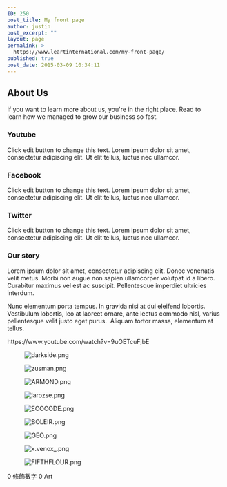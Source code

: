 ```yaml
---
ID: 250
post_title: My front page
author: justin
post_excerpt: ""
layout: page
permalink: >
  https://www.leartinternational.com/my-front-page/
published: true
post_date: 2015-03-09 10:34:11
---
```

<h2>About Us</h2>		
		<p>If you want to learn more about us, you're in the right place. Read to learn how we managed to grow our business so fast.</p>		
				<h3>
					Youtube
				</h3>
				<p>Click edit button to change this text. Lorem ipsum dolor sit amet, consectetur adipiscing elit. Ut elit tellus, luctus nec ullamcor.</p>
				<h3>
					Facebook
				</h3>
				<p>Click edit button to change this text. Lorem ipsum dolor sit amet, consectetur adipiscing elit. Ut elit tellus, luctus nec ullamcor.</p>
				<h3>
					Twitter
				</h3>
				<p>Click edit button to change this text. Lorem ipsum dolor sit amet, consectetur adipiscing elit. Ut elit tellus, luctus nec ullamcor.</p>
			<h3>Our story</h3>		
		<p>Lorem ipsum dolor sit amet, consectetur adipiscing elit. Donec venenatis velit metus. Morbi non augue non sapien ullamcorper volutpat id a libero. Curabitur maximus vel est ac suscipit. Pellentesque imperdiet ultricies interdum. </p><p>Nunc elementum porta tempus. In gravida nisi at dui eleifend lobortis. Vestibulum lobortis, leo at laoreet ornare, ante lectus commodo nisl, varius pellentesque velit justo eget purus.  Aliquam tortor massa, elementum at tellus. </p>https://www.youtube.com/watch?v=9uOETcuFjbE		
				<figure><img src="https://www.leartinternational.com/wordpress/wp-content/uploads/elementor/thumbs/darkside-ntmy6vxngglius1i84dv1zckqye7f0w3clec8bxn8o.png" alt="darkside.png" /></figure><figure><img src="https://www.leartinternational.com/wordpress/wp-content/uploads/elementor/thumbs/zusman-ntmy6wvhnamt6e052mshmh41cc9kmpztoq1tplw92g.png" alt="zusman.png" /></figure><figure><img src="https://www.leartinternational.com/wordpress/wp-content/uploads/elementor/thumbs/ARMOND-ntmy6xtbu4o3hzyrx5746yvhxq4xuf3k0upb6vuuw8.png" alt="ARMOND.png" /></figure><figure><img src="https://www.leartinternational.com/wordpress/wp-content/uploads/elementor/thumbs/larozse-ntmy6xtbu4o3hzyrx5746yvhxq4xuf3k0upb6vuuw8.png" alt="larozse.png" /></figure><figure><img src="https://www.leartinternational.com/wordpress/wp-content/uploads/elementor/thumbs/ECOCODE-ntmy6yr60ypdtlxernlqrgmyj40b247aczcso5tgq0.png" alt="ECOCODE.png" /></figure><figure><img src="https://www.leartinternational.com/wordpress/wp-content/uploads/elementor/thumbs/BOLEIR-ntmy6yr60ypdtlxernlqrgmyj40b247aczcso5tgq0.png" alt="BOLEIR.png" /></figure><figure><img src="https://www.leartinternational.com/wordpress/wp-content/uploads/elementor/thumbs/GEO-ntmy6zp07sqo57w1m60dbyef4hvo9tb0p40a5fs2js.png" alt="GEO.png" /></figure><figure><img src="https://www.leartinternational.com/wordpress/wp-content/uploads/elementor/thumbs/x.venox_-ntmy70muemrygtuogoezwg5vpvr1hier18nrmpqodk.png" alt="x.venox_.png" /></figure><figure><img src="https://www.leartinternational.com/wordpress/wp-content/uploads/elementor/thumbs/FIFTHFLOUR-ntmy70muemrygtuogoezwg5vpvr1hier18nrmpqodk.png" alt="FIFTHFLOUR.png" /></figure>			
				0
							修飾數字
				0
							Art